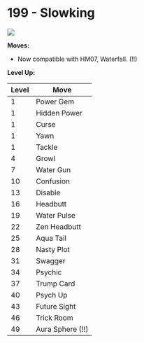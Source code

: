 # 199 - Slowking
![][199]

**Moves:**

 - Now compatible with HM07, Waterfall. (!!)

**Level Up:**

Level | Move
---   | ---
  1   | Power Gem
  1   | Hidden Power
  1   | Curse
  1   | Yawn
  1   | Tackle
  4   | Growl
  7   | Water Gun
 10   | Confusion
 13   | Disable
 16   | Headbutt
 19   | Water Pulse
 22   | Zen Headbutt
 25   | Aqua Tail
 28   | Nasty Plot
 31   | Swagger
 34   | Psychic
 37   | Trump Card
 40   | Psych Up
 43   | Future Sight
 46   | Trick Room
 49   | Aura Sphere (!!)



[199]: /img/pokemon/199.png
